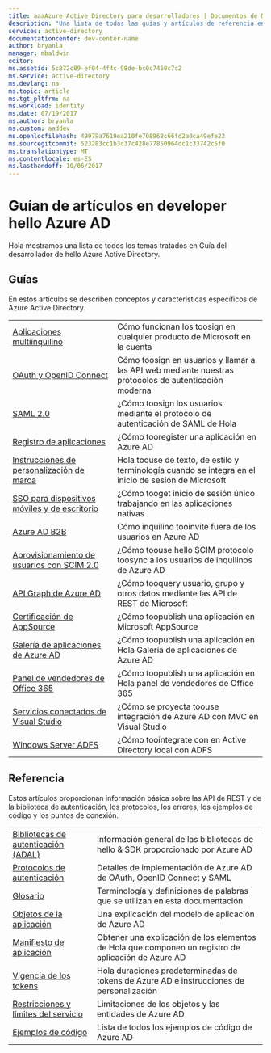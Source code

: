 ```yaml
---
title: aaaAzure Active Directory para desarrolladores | Documentos de Microsoft
description: "Una lista de todas las guías y artículos de referencia en Guía del desarrollador de hello Azure Active Directory."
services: active-directory
documentationcenter: dev-center-name
author: bryanla
manager: mbaldwin
editor: 
ms.assetid: 5c872c89-ef04-4f4c-98de-bc0c7460c7c2
ms.service: active-directory
ms.devlang: na
ms.topic: article
ms.tgt_pltfrm: na
ms.workload: identity
ms.date: 07/19/2017
ms.author: bryanla
ms.custom: aaddev
ms.openlocfilehash: 49979a7619ea210fe708968c66fd2a0ca49efe22
ms.sourcegitcommit: 523283cc1b3c37c428e77850964dc1c33742c5f0
ms.translationtype: MT
ms.contentlocale: es-ES
ms.lasthandoff: 10/06/2017
---
```

# <a name="articles-in-hello-azure-ad-developer-guide"></a>Guían de artículos en developer hello Azure AD
Hola mostramos una lista de todos los temas tratados en Guía del desarrollador de hello Azure Active Directory.

## <a name="guides"></a>Guías
En estos artículos se describen conceptos y características específicos de Azure Active Directory.

|                                                                                                                                 |  |
| ------------------------------------------------------------------------------------------------------------------------------- | --- |
| [Aplicaciones multiinquilino](active-directory-devhowto-multi-tenant-overview.md)                                                         | Cómo funcionan los toosign en cualquier producto de Microsoft en la cuenta |
| [OAuth y OpenID Connect](active-directory-protocols-openid-connect-code.md)                                                     | Cómo toosign en usuarios y llamar a las API web mediante nuestras protocolos de autenticación moderna |
| [SAML 2.0](active-directory-saml-protocol-reference.md)                                                                         | ¿Cómo toosign los usuarios mediante el protocolo de autenticación de SAML de Hola |
| [Registro de aplicaciones](active-directory-integrating-applications.md)                                                                | ¿Cómo tooregister una aplicación en Azure AD |
| [Instrucciones de personalización de marca](active-directory-branding-guidelines.md)                                                                  | Hola toouse de texto, de estilo y terminología cuando se integra en el inicio de sesión de Microsoft |
| [SSO para dispositivos móviles y de escritorio](active-directory-sso-android.md)                                                                         | ¿Cómo tooget inicio de sesión único trabajando en las aplicaciones nativas |
| [Azure AD B2B](../active-directory-b2b-what-is-azure-ad-b2b.md)                                                                 | Cómo inquilino tooinvite fuera de los usuarios en Azure AD |
| [Aprovisionamiento de usuarios con SCIM 2.0](../active-directory-scim-provisioning.md)                                                     | ¿Cómo toouse hello SCIM protocolo toosync a los usuarios de inquilinos de Azure AD |
| [API Graph de Azure AD](active-directory-graph-api.md)                                                                             | ¿Cómo tooquery usuario, grupo y otros datos mediante las API de REST de Microsoft |
| [Certificación de AppSource](active-directory-devhowto-appsource-certified.md)                                                     | ¿Cómo toopublish una aplicación en Microsoft AppSource |
| [Galería de aplicaciones de Azure AD](active-directory-app-gallery-listing.md)                                                                 |¿Cómo toopublish una aplicación en Hola Galería de aplicaciones de Azure AD|
| [Panel de vendedores de Office 365](https://msdn.microsoft.com/office/office365/howto/submit-web-apps-seller-dashboard)               | ¿Cómo toopublish una aplicación en Hola panel de vendedores de Office 365 |
| [Servicios conectados de Visual Studio](vs-active-directory-dotnet-getting-started.md)                                               | ¿Cómo se proyecta toouse integración de Azure AD con MVC en Visual Studio |
| [Windows Server ADFS](https://technet.microsoft.com/windows-server-docs/identity/ad-fs/overview/ad-fs-scenarios-for-developers) | ¿Cómo toointegrate con en Active Directory local con ADFS |

## <a name="reference"></a>Referencia
Estos artículos proporcionan información básica sobre las API de REST y de la biblioteca de autenticación, los protocolos, los errores, los ejemplos de código y los puntos de conexión.

|                                                                                     | |
| ----------------------------------------------------------------------------------- | --- |
| [Bibliotecas de autenticación (ADAL)](active-directory-authentication-libraries.md)     | Información general de las bibliotecas de hello & SDK proporcionado por Azure AD |
| [Protocolos de autenticación](active-directory-authentication-protocols.md)            | Detalles de implementación de Azure AD de OAuth, OpenID Connect y SAML |
| [Glosario](active-directory-dev-glossary.md)                                        | Terminología y definiciones de palabras que se utilizan en esta documentación |
| [Objetos de la aplicación](active-directory-application-objects.md)                      | Una explicación del modelo de aplicación de Azure AD |
| [Manifiesto de aplicación](active-directory-application-manifest.md)                    | Obtener una explicación de los elementos de Hola que componen un registro de aplicación de Azure AD |
| [Vigencia de los tokens](../active-directory-configurable-token-lifetimes.md)              | Hola duraciones predeterminadas de tokens de Azure AD e instrucciones de personalización |
| [Restricciones y límites del servicio](../active-directory-service-limits-restrictions.md) | Limitaciones de los objetos y las entidades de Azure AD |
| [Ejemplos de código](active-directory-code-samples.md)                                    | Lista de todos los ejemplos de código de Azure AD |